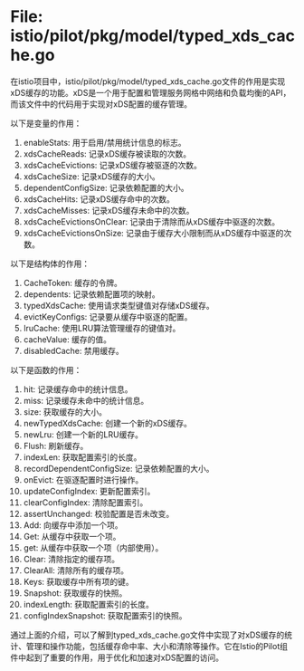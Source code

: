 # File: istio/pilot/pkg/model/typed_xds_cache.go

在istio项目中，istio/pilot/pkg/model/typed_xds_cache.go文件的作用是实现xDS缓存的功能。xDS是一个用于配置和管理服务网格中网络和负载均衡的API，而该文件中的代码用于实现对xDS配置的缓存管理。

以下是变量的作用：

1. enableStats: 用于启用/禁用统计信息的标志。
2. xdsCacheReads: 记录xDS缓存被读取的次数。
3. xdsCacheEvictions: 记录xDS缓存被驱逐的次数。
4. xdsCacheSize: 记录xDS缓存的大小。
5. dependentConfigSize: 记录依赖配置的大小。
6. xdsCacheHits: 记录xDS缓存命中的次数。
7. xdsCacheMisses: 记录xDS缓存未命中的次数。
8. xdsCacheEvictionsOnClear: 记录由于清除而从xDS缓存中驱逐的次数。
9. xdsCacheEvictionsOnSize: 记录由于缓存大小限制而从xDS缓存中驱逐的次数。

以下是结构体的作用：

1. CacheToken: 缓存的令牌。
2. dependents: 记录依赖配置项的映射。
3. typedXdsCache: 使用请求类型键值对存储xDS缓存。
4. evictKeyConfigs: 记录要从缓存中驱逐的配置。
5. lruCache: 使用LRU算法管理缓存的键值对。
6. cacheValue: 缓存的值。
7. disabledCache: 禁用缓存。

以下是函数的作用：

1. hit: 记录缓存命中的统计信息。
2. miss: 记录缓存未命中的统计信息。
3. size: 获取缓存的大小。
4. newTypedXdsCache: 创建一个新的xDS缓存。
5. newLru: 创建一个新的LRU缓存。
6. Flush: 刷新缓存。
7. indexLen: 获取配置索引的长度。
8. recordDependentConfigSize: 记录依赖配置的大小。
9. onEvict: 在驱逐配置时进行操作。
10. updateConfigIndex: 更新配置索引。
11. clearConfigIndex: 清除配置索引。
12. assertUnchanged: 校验配置是否未改变。
13. Add: 向缓存中添加一个项。
14. Get: 从缓存中获取一个项。
15. get: 从缓存中获取一个项（内部使用）。
16. Clear: 清除指定的缓存项。
17. ClearAll: 清除所有的缓存项。
18. Keys: 获取缓存中所有项的键。
19. Snapshot: 获取缓存的快照。
20. indexLength: 获取配置索引的长度。
21. configIndexSnapshot: 获取配置索引的快照。

通过上面的介绍，可以了解到typed_xds_cache.go文件中实现了对xDS缓存的统计、管理和操作功能，包括缓存命中率、大小和清除等操作。它在Istio的Pilot组件中起到了重要的作用，用于优化和加速对xDS配置的访问。

